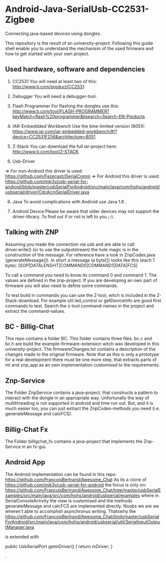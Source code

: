 # Android-Java-SerialUsb-CC2531-Zigbee
Connecting java-based devices using dongles.

This repository is the result of an university-project. Following this guide shell enable you to understand the mechanism of the used firmware and how to get started with your own project. 

## Used hardware, software and dependencies

1. CC2531 
You will need at least two of this: http://www.ti.com/product/CC2531

2. Debugger
You will need a debugger-tool.

2. Flash Programmer
For flashing the dongles use this: http://www.ti.com/tool/FLASH-PROGRAMMER?keyMatch=flash%20programmer&tisearch=Search-EN-Products

3. IAR-Embeddded Workbench
Use the time-limited version (8051): https://www.iar.com/iar-embedded-workbench/#!?device=CC2531F256&architecture=8051

4. Z-Stack
You can download the full iar-project here: http://www.ti.com/tool/Z-STACK

5. Usb-Driver

=> For non-Android this driver is used: https://github.com/Fazecast/jSerialComm
=> For Android this driver is used: https://github.com/mik3y/usb-serial-for-android/blob/master/usbSerialForAndroid/src/main/java/com/hoho/android/usbserial/driver/CdcAcmSerialDriver.java

6. Java
To avoid complications with Android use Java 1.8 .

7. Android Device
Please be aware that older devices may not support the driver-library. To find out if or not is left to you ;-).


## Talking with ZNP

Assuming you made the connection via usb and are able to call driver.write() (or to use the outputstream) the hole magic is in the construction of the message. For reference have a look in ZnpCodes.java (generateMessage()).
In short a message (a byte[]) looks like this (each 1 byte):
[SOP|DATALENGHT|COMMAND0|COMMAND1|DATA|FCS] 

To call a command you need to know its command 0 and command 1. The values are defined in the znp-project. If you are developing an own part of firmware you will also need to define some commands.

To test build in commands you can use the Z-tool, witch is included in the Z-Stack-download. For example util led_control or getDeviceInfo are good first commands to test. Search the z-tool command-names in the project and extract the command-values.


## BC - Billig-Chat

This repo contains a folder BC. This folder contains three files. bc.c and bc.h are build the example-firmware-extension witch was developed in this university-project. The firmwareChanges.txt contains a description of the changes made to the original firmware.
Note that as this is only a prototype for a real development there must be one more step, that extracts parts of mt and znp_app as an own implementation customised to the requirements. 


## Znp-Service

The Folder ZnpService contains a java-project, that constructs a pattern to interact with the dongle in an appropriate way.
Unfortunally the way of multithreading is not supported in android and time run out. 
But, and it is much easier too, you can just extract the ZnpCodes-methods you need (i.e. generateMessage and calcFCS).

## Billig-Chat Fx

The Folder billigchat_fx contains a java-project that implements the Znp-Service in an fx-gui. 

## Android App

The Android implementation can be found in this repo: https://github.com/FrancoisBertrand/Awesome_Chat
As its a clone of https://github.com/mik3y/usb-serial-for-android the focus is only on:
https://github.com/FrancoisBertrand/Awesome_Chat/tree/master/usbSerialExamples/src/main/java/src/com/hoho/android/usbserial/examples
where in SerialConsoleActivity the view is customised and the methods generateMessage and calcFCS are implemented directly.
Noobs we are we wheren't able to accomplish asynchronus writing. Thatswhy the 
https://github.com/FrancoisBertrand/Awesome_Chat/blob/master/usbSerialForAndroid/src/main/java/com/hoho/android/usbserial/util/SerialInputOutputManager.java

is extended with 

   public UsbSerialPort getmDriver() {
        return mDriver;
}

. 




